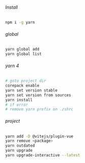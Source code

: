 ###### Install
```sh
npm i -g yarn
```
###### global
```sh
yarn global add
yarn global list
```

###### yarn 4
```sh
# goto project dir
corepack enable
yarn set version stable
yarn set version from sources
yarn install
# if error
# remove yarn prefix on .zshrc
```
###### project
```sh
yarn add -D @vitejs/plugin-vue
yarn remove <package>
yarn outdated
yarn upgrade
yarn upgrade-interactive --latest
```
